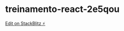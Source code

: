 # treinamento-react-2e5qou

[Edit on StackBlitz ⚡️](https://stackblitz.com/edit/treinamento-react-2e5qou)
